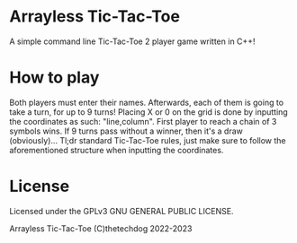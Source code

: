 # Arrayless Tic-Tac-Toe
A simple command line Tic-Tac-Toe 2 player game written in C++!

# How to play
Both players must enter their names. Afterwards, each of them is going to take a turn, for up to 9 turns!
Placing X or 0 on the grid is done by inputting the coordinates as such: "line,column".
First player to reach a chain of 3 symbols wins. If 9 turns pass without a winner, then it's a draw (obviously)...
Tl;dr standard Tic-Tac-Toe rules, just make sure to follow the aforementioned structure when inputting the coordinates.

# License
Licensed under the GPLv3 GNU GENERAL PUBLIC LICENSE.

Arrayless Tic-Tac-Toe
(C)thetechdog 2022-2023
